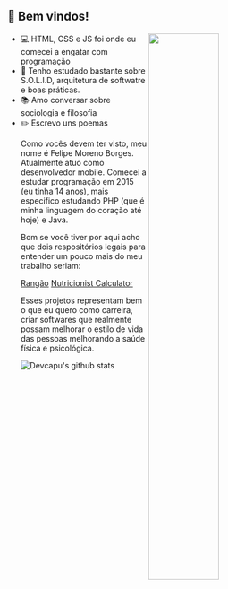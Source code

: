 ## 👋 Bem vindos!

<p>
  <img src="http://4.bp.blogspot.com/-UmSsZc2g3YI/T9h4RJ0WHqI/AAAAAAAAEbE/f7gXseDBesg/s1600/YDUFkoKaBkyrlJeHppmi8Q2.gif" width="50%" align="right"/>
  <ul>
    <li> 💻 HTML, CSS e JS foi onde eu comecei a engatar com programação </li>
    <li>🌱 Tenho estudado bastante sobre S.O.L.I.D, arquitetura de softwatre e boas práticas.</li>
    <li>📚 Amo conversar sobre sociologia e filosofia</li>
    <li>✏️ Escrevo uns poemas</li>
    
Como vocês devem ter visto, meu nome é Felipe Moreno Borges. Atualmente atuo como desenvolvedor mobile. Comecei a estudar programação em 2015 (eu tinha 14 anos),       mais especifico estudando PHP (que é minha linguagem do coração até hoje) e Java.

Bom se você tiver por aqui acho que dois respositórios legais para entender um pouco mais do meu trabalho seriam:

 <a href="https://github.com/DevCapu/rangao">Rangão</a>
 <a href="https://github.com/DevCapu/nutricionist-calculator">Nutricionist Calculator</a>

Esses projetos representam bem o que eu quero como carreira, criar softwares que realmente possam melhorar o estilo de vida das pessoas melhorando a saúde física e psicológica.
</p>

![Devcapu's github stats](https://github-readme-stats.vercel.app/api?username=devcapu&show_icons=true)
